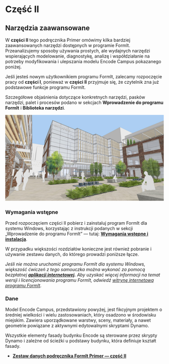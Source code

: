 # Część II

## Narzędzia zaawansowane

W **części II** tego podręcznika Primer omówimy kilka bardziej zaawansowanych narzędzi dostępnych w programie FormIt. Przeanalizujemy sposoby używania prostych, ale wydajnych narzędzi wspierających modelowanie, diagnostykę, analizę i współdziałanie na potrzeby modyfikowania i ulepszania modelu Encode Campus pokazanego poniżej.

Jeśli jesteś nowym użytkownikiem programu FormIt, zalecamy rozpoczęcie pracy od **części I**, ponieważ w **części II** przyjmuje się, że czytelnik zna już podstawowe funkcje programu FormIt.

Szczegółowe objaśnienia dotyczące konkretnych narzędzi, pasków narzędzi, palet i procesów podano w sekcjach **Wprowadzenie do programu FormIt** i **Biblioteka narzędzi**.

![](<../../.gitbook/assets/screen1 (1).jpg>)

### Wymagania wstępne

Przed rozpoczęciem części II pobierz i zainstaluj program FormIt dla systemu Windows, korzystając z instrukcji podanych w sekcji „Wprowadzenie do programu FormIt” — tutaj: [**Wymagania wstępne i instalacja**](../../formit-introduction/prerequisites-and-installation.md).

W przypadku większości rozdziałów konieczne jest również pobranie i używanie zestawu danych, do którego prowadzi poniższe łącze.

_Jeśli nie można uruchomić programu FormIt dla systemu Windows, większość ćwiczeń z tego samouczka można wykonać za pomocą bezpłatnej_ [_**aplikacji internetowej**_](https://formit.autodesk.com/app)_**.** Aby uzyskać więcej informacji na temat wersji i licencjonowania programu FormIt, odwiedź_ [_witrynę internetową programu FormIt_](https://formit.autodesk.com)_._

### Dane

Model Encode Campus, przedstawiony powyżej, jest fikcyjnym projektem o średniej wielkości i wielu zastosowaniach, który osadzono w środowisku miejskim. Zawiera uporządkowane warstwy, sceny, materiały, a nawet geometrie powiązane z aktywnymi edytowalnymi skryptami Dynamo.

Wszystkie elementy fasady budynku Encode są sterowane przez skrypty Dynamo i zależne od ścieżki u podstawy budynku, która definiuje kształt fasady.

* [**Zestaw danych podręcznika FormIt Primer — część II**](https://formit-help.s3.amazonaws.com/FormIt+Primer+Part+2+Datasets.zip)
